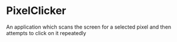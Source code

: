 # PixelClicker
An application which scans the screen for a selected pixel and then attempts to click on it repeatedly
